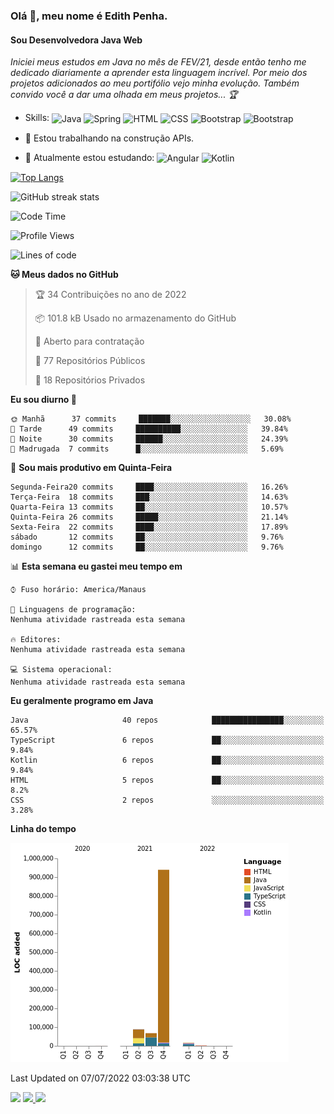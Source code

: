 ### Olá 👋, meu nome é Edith Penha.
#### Sou Desenvolvedora Java Web

*Iniciei meus estudos em Java no mês de FEV/21, desde então tenho me dedicado diariamente a aprender esta linguagem incrível. Por meio dos projetos adicionados ao meu portifólio vejo minha evolução.
Também convido você a dar uma olhada em meus projetos... :trophy:*

- Skills:
  <img align="center" alt="Java" height="40" width="40" src="https://cdn.jsdelivr.net/gh/devicons/devicon/icons/java/java-original.svg">
  <img align="center" alt="Spring" height="40" width="40" src="https://cdn.jsdelivr.net/gh/devicons/devicon/icons/spring/spring-original-wordmark.svg">
  <img align="center" alt="HTML" height="40" width="40" src="https://cdn.jsdelivr.net/gh/devicons/devicon/icons/html5/html5-original.svg">
  <img align="center" alt="CSS" height="40" width="40" src="https://cdn.jsdelivr.net/gh/devicons/devicon/icons/css3/css3-original.svg">
  <img align="center" alt="Bootstrap" height="40" width="40" src="https://cdn.jsdelivr.net/gh/devicons/devicon/icons/bootstrap/bootstrap-plain.svg">
  <img align="center" alt="Bootstrap" height="40" width="40" src="https://cdn.jsdelivr.net/gh/devicons/devicon/icons/figma/figma-original.svg">


- 🔭 Estou trabalhando na construção APIs. 
- 🌱 Atualmente estou estudando:
  <img align="center" alt="Angular" height="40" width="40" src="https://cdn.jsdelivr.net/gh/devicons/devicon/icons/angularjs/angularjs-original.svg">
  <img align="center" alt="Kotlin" height="80" width="80" src="https://cdn.jsdelivr.net/gh/devicons/devicon/icons/kotlin/kotlin-original-wordmark.svg">


[![Top Langs](https://github-readme-stats.vercel.app/api/top-langs/?username=edithpenha20&layout=compact&langs_count=7&theme=dracula)](https://github.com/anuraghazra/github-readme-stats)


![GitHub streak stats](https://github-readme-streak-stats.herokuapp.com/?user=edithpenha20&layout=compact&langs_count=7&theme=dracula)

<!--START_SECTION:waka-->
![Code Time](http://img.shields.io/badge/Code%20Time-0%20secs-blue)

![Profile Views](http://img.shields.io/badge/Visualizac%C3%B5es%20do%20perfil-0-blue)

![Lines of code](https://img.shields.io/badge/Desde%20o%20Hello%20World%20eu%20escrevi-1%20Million%20linhas%20de%20c%C3%B3digo-blue)

**🐱 Meus dados no GitHub** 

> 🏆 34 Contribuições no ano de 2022
 > 
> 📦 101.8 kB Usado no armazenamento do GitHub 
 > 
> 💼 Aberto para contratação
 > 
> 📜 77 Repositórios Públicos 
 > 
> 🔑 18 Repositórios Privados  
 > 
**Eu sou diurno 🐤** 

```text
🌞 Manhã      37 commits     ███████░░░░░░░░░░░░░░░░░░   30.08% 
🌆 Tarde      49 commits     ██████████░░░░░░░░░░░░░░░   39.84% 
🌃 Noite      30 commits     ██████░░░░░░░░░░░░░░░░░░░   24.39% 
🌙 Madrugada  7 commits      █░░░░░░░░░░░░░░░░░░░░░░░░   5.69%

```
📅 **Sou mais produtivo em Quinta-Feira** 

```text
Segunda-Feira20 commits     ████░░░░░░░░░░░░░░░░░░░░░   16.26% 
Terça-Feira  18 commits     ███░░░░░░░░░░░░░░░░░░░░░░   14.63% 
Quarta-Feira 13 commits     ██░░░░░░░░░░░░░░░░░░░░░░░   10.57% 
Quinta-Feira 26 commits     █████░░░░░░░░░░░░░░░░░░░░   21.14% 
Sexta-Feira  22 commits     ████░░░░░░░░░░░░░░░░░░░░░   17.89% 
sábado       12 commits     ██░░░░░░░░░░░░░░░░░░░░░░░   9.76% 
domingo      12 commits     ██░░░░░░░░░░░░░░░░░░░░░░░   9.76%

```


📊 **Esta semana eu gastei meu tempo em** 

```text
⌚︎ Fuso horário: America/Manaus

💬 Linguagens de programação: 
Nenhuma atividade rastreada esta semana

🔥 Editores: 
Nenhuma atividade rastreada esta semana

💻 Sistema operacional: 
Nenhuma atividade rastreada esta semana

```

**Eu geralmente programo em Java** 

```text
Java                     40 repos            ████████████████░░░░░░░░░   65.57% 
TypeScript               6 repos             ██░░░░░░░░░░░░░░░░░░░░░░░   9.84% 
Kotlin                   6 repos             ██░░░░░░░░░░░░░░░░░░░░░░░   9.84% 
HTML                     5 repos             ██░░░░░░░░░░░░░░░░░░░░░░░   8.2% 
CSS                      2 repos             ░░░░░░░░░░░░░░░░░░░░░░░░░   3.28%

```


**Linha do tempo**

![Chart not found](https://raw.githubusercontent.com/edithpenha20/edithpenha20/master/charts/bar_graph.png) 


 Last Updated on 07/07/2022 03:03:38 UTC
<!--END_SECTION:waka-->

<a href="https://www.linkedin.com/in/edith-penha" target="_blank"><img src="https://img.shields.io/badge/-LinkedIn-%230077B5?style=for-the-badge&logo=linkedin&logoColor=white" target="_blank"></a>
<a href = "mailto:edithpenha@gmail.com"><img src="https://img.shields.io/badge/-Gmail-%23333?style=for-the-badge&logo=gmail&logoColor=white" target="_blank">
<a href="https://instagram.com/endy.code/" target="_blank"><img src="https://img.shields.io/badge/-Instagram-%23E4405F?style=for-the-badge&logo=instagram&logoColor=white" target="_blank"></a>


